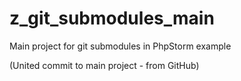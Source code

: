 z_git_submodules_main
=====================

Main project for git submodules in PhpStorm example

(United commit to main project - from GitHub)
